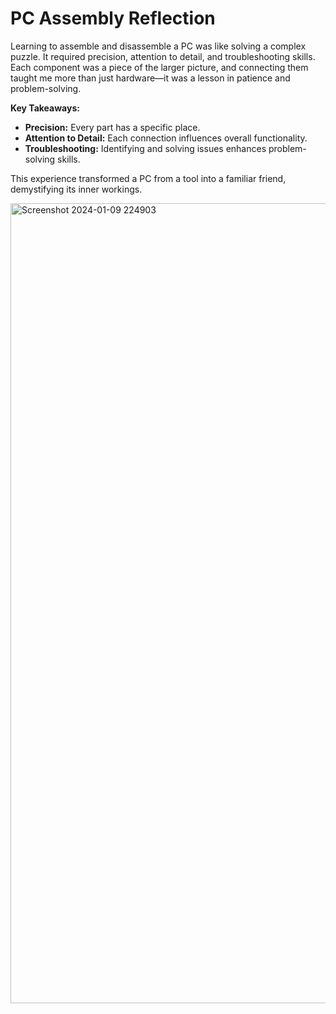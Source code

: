 # PC Assembly Reflection

Learning to assemble and disassemble a PC was like solving a complex puzzle. It required precision, attention to detail, and troubleshooting skills. Each component was a piece of the larger picture, and connecting them taught me more than just hardware—it was a lesson in patience and problem-solving.

**Key Takeaways:**
- **Precision:** Every part has a specific place.
- **Attention to Detail:** Each connection influences overall functionality.
- **Troubleshooting:** Identifying and solving issues enhances problem-solving skills.

This experience transformed a PC from a tool into a familiar friend, demystifying its inner workings.

<img width="1280" alt="Screenshot 2024-01-09 224903" src="https://github.com/HaziqHafizal/SECP1513/assets/152416635/09516202-d473-4dbe-9a24-bc1de6451800">
